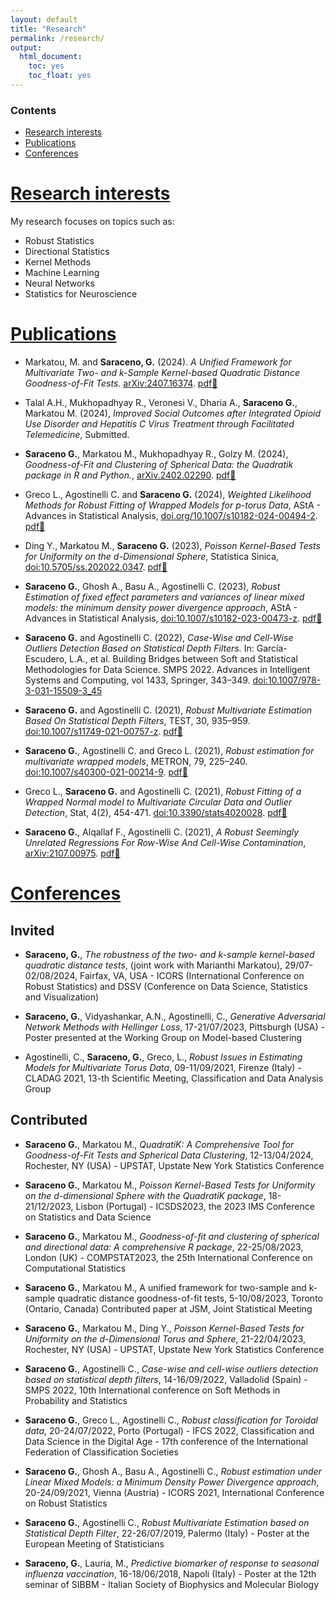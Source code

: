 ```yaml
---
layout: default
title: "Research"
permalink: /research/
output: 
  html_document: 
    toc: yes
    toc_float: yes
---
```


<div class="toc-sidebar">
  <h3>Contents</h3>
  <ul>
    <li><a href="#interests">Research interests</a></li>
    <li><a href="#publications">Publications</a></li>
    <li><a href="#conferences">Conferences</a></li>
  </ul>
</div>

# [Research interests](#interests)

My research focuses on topics such as:
- Robust Statistics
- Directional Statistics
- Kernel Methods
- Machine Learning
- Neural Networks
- Statistics for Neuroscience

# [Publications](#publications)

- Markatou, M. and **Saraceno, G.** (2024). *A Unified Framework for Multivariate Two- and k-Sample Kernel-based Quadratic Distance Goodness-of-Fit Tests.* [arXiv:2407.16374](https://doi.org/10.48550/arXiv.2407.16374). [pdf📄](/papers/2407.16374v1.pdf)

- Talal A.H., Mukhopadhyay R., Veronesi V., Dharia A., **Saraceno G.**, Markatou M. (2024), *Improved Social Outcomes after Integrated Opioid Use Disorder and Hepatitis C Virus Treatment through Facilitated Telemedicine*, Submitted.

- **Saraceno G.**, Markatou M., Mukhopadhyay R., Golzy M. (2024), *Goodness-of-Fit and Clustering of Spherical Data: the Quadratik package in R and Python.*, [arXiv.2402.02290](https://doi.org/10.48550/arXiv.2402.02290). [pdf📄](/papers/2402.02290v2.pdf)

- Greco L., Agostinelli C. and **Saraceno G.** (2024), *Weighted Likelihood Methods for Robust Fitting of Wrapped Models for p-torus Data*, AStA - Advances in Statistical Analysis, [doi.org/10.1007/s10182-024-00494-2](https://link.springer.com/article/10.1007/s10182-024-00494-2). [pdf📄](/papers/s10182-024-00494-2.pdf)
 
 - Ding Y., Markatou M., **Saraceno G.** (2023), *Poisson Kernel-Based Tests for Uniformity on the d-Dimensional Sphere*, Statistica Sinica, [doi:10.5705/ss.202022.0347](https://www3.stat.sinica.edu.tw/preprint/SS-2022-0347_Preprint.pdf). [pdf📄](/papers/SS-2022-0347_na.pdf)

- **Saraceno G.**, Ghosh A., Basu A., Agostinelli C. (2023), *Robust Estimation of fixed effect parameters and variances of linear mixed models: the minimum density power divergence approach*, AStA - Advances in Statistical Analysis, [doi:10.1007/s10182-023-00473-z](https://link.springer.com/article/10.1007/s10182-023-00473-z). [pdf📄](/papers/s10182-023-00473-z.pdf)

- **Saraceno G.** and Agostinelli C. (2022), *Case-Wise and Cell-Wise Outliers Detection Based on Statistical Depth Filters.* In: García-Escudero, L.A., et al. Building Bridges between Soft and Statistical Methodologies for Data Science. SMPS 2022. Advances in Intelligent Systems and Computing, vol 1433, Springer, 343–349. [doi:10.1007/978-3-031-15509-3_45](https://link.springer.com/chapter/10.1007/978-3-031-15509-3_45) 

- **Saraceno G.** and Agostinelli C. (2021), *Robust Multivariate Estimation Based On Statistical Depth Filters*, TEST, 30, 935–959. [doi:10.1007/s11749-021-00757-z](https://link.springer.com/article/10.1007/s11749-021-00757-z). [pdf📄](/papers/s11749-021-00757-z.pdf)

- **Saraceno G.**, Agostinelli C. and Greco L. (2021), *Robust estimation for multivariate wrapped models*, METRON, 79, 225–240. [doi:10.1007/s40300-021-00214-9](https://link.springer.com/article/10.1007/s40300-021-00214-9). [pdf📄](/papers/s40300-021-00214-9.pdf)

- Greco L., **Saraceno G.** and Agostinelli C. (2021), *Robust Fitting of a Wrapped Normal model to Multivariate Circular Data and Outlier Detection*, Stat, 4(2), 454-471. [doi:10.3390/stats4020028](https://www.mdpi.com/2571-905X/4/2/28). [pdf📄](/papers/stats-04-00028-v2.pdf)

- **Saraceno G.**, Alqallaf F., Agostinelli C. (2021), *A Robust Seemingly Unrelated Regressions For Row-Wise And Cell-Wise Contamination*, [arXiv:2107.00975](https://doi.org/10.48550/arXiv.2107.00975). [pdf📄](/papers/arXiv_sur.pdf)

# [Conferences](#conferences)

## Invited

- **Saraceno, G.**, *The robustness of the two- and k-sample kernel-based quadratic distance tests*, 
(joint work with Marianthi Markatou), 29/07-02/08/2024, Fairfax, VA, USA - ICORS (International Conference on Robust Statistics) and DSSV (Conference on Data Science, Statistics and Visualization)

- **Saraceno, G.**, Vidyashankar, A.N., Agostinelli, C., *Generative Adversarial Network Methods with Hellinger Loss*, 
17-21/07/2023, Pittsburgh (USA) - Poster presented at the Working Group on Model-based Clustering 

- Agostinelli, C., **Saraceno, G.**, Greco, L., *Robust Issues in Estimating Models for Multivariate Torus Data*, 
09-11/09/2021, Firenze (Italy) - CLADAG 2021, 13-th Scientific Meeting, Classification and Data Analysis Group

## Contributed 

- **Saraceno G.**, Markatou M., *QuadratiK: A Comprehensive Tool for Goodness-of-Fit Tests and Spherical Data Clustering*, 
12-13/04/2024, Rochester, NY (USA) - UPSTAT, Upstate New York Statistics Conference

- **Saraceno G.**, Markatou M., *Poisson Kernel-Based Tests for Uniformity on the d-dimensional Sphere with the QuadratiK package*, 
18-21/12/2023, Lisbon (Portugal) - ICSDS2023, the 2023 IMS Conference on Statistics and Data Science

- **Saraceno G.**, Markatou M., *Goodness-of-fit and clustering of spherical and directional data: A comprehensive R package*, 
22-25/08/2023, London (UK) - COMPSTAT2023, the 25th International Conference on Computational Statistics

- **Saraceno G.**, Markatou M., A unified framework for two-sample and k-
sample quadratic distance goodness-of-fit tests, 5-10/08/2023, Toronto (Ontario,
Canada)
Contributed paper at JSM, Joint Statistical Meeting

- **Saraceno G.**, Markatou M., Ding Y., *Poisson Kernel-Based Tests for Uniformity on the d-Dimensional Torus and Sphere*, 
21-22/04/2023, Rochester, NY (USA) - UPSTAT, Upstate New York Statistics Conference

- **Saraceno G.**, Agostinelli C., *Case-wise and cell-wise outliers detection based on statistical depth filters*, 
14-16/09/2022, Valladolid (Spain) - SMPS 2022, 10th International conference on Soft Methods in Probability and Statistics

- **Saraceno G.**, Greco L., Agostinelli C., *Robust classification for Toroidal data*, 
20-24/07/2022, Porto (Portugal) - IFCS 2022, Classification and Data Science in the Digital Age - 17th conference of the International Federation of Classification Societies 

- **Saraceno G.**, Ghosh A., Basu A., Agostinelli C., *Robust estimation under Linear Mixed Models: a Minimum Density Power Divergence approach*,
20-24/09/2021, Vienna (Austria) - ICORS 2021, International Conference on Robust Statistics

- **Saraceno G.**, Agostinelli C., *Robust Multivariate Estimation based on Statistical Depth Filter*, 
22-26/07/2019, Palermo (Italy) - Poster at the European Meeting of Statisticians

- **Saraceno, G.**, Lauria, M., *Predictive biomarker of response to seasonal influenza vaccination*, 
16-18/06/2018, Napoli (Italy) - Poster at the 12th seminar of SIBBM - Italian Society of Biophysics and Molecular Biology

